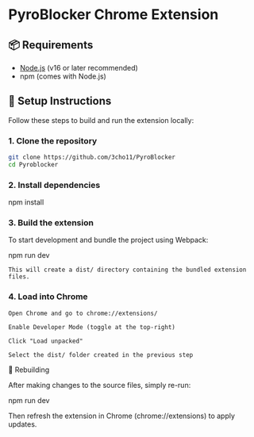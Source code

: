 # PyroBlocker Chrome Extension

## 📦 Requirements

- [Node.js](https://nodejs.org/) (v16 or later recommended)
- npm (comes with Node.js)

## 🔧 Setup Instructions

Follow these steps to build and run the extension locally:

### 1. Clone the repository

```bash
git clone https://github.com/3cho11/PyroBlocker
cd Pyroblocker
```

### 2. Install dependencies

npm install

### 3. Build the extension

To start development and bundle the project using Webpack:

npm run dev

    This will create a dist/ directory containing the bundled extension files.

### 4. Load into Chrome

    Open Chrome and go to chrome://extensions/

    Enable Developer Mode (toggle at the top-right)

    Click "Load unpacked"

    Select the dist/ folder created in the previous step

🔁 Rebuilding

After making changes to the source files, simply re-run:

npm run dev

Then refresh the extension in Chrome (chrome://extensions) to apply updates.
